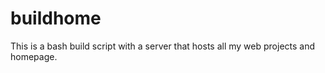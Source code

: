 buildhome
=========

This is a bash build script with a server that hosts all my web projects and homepage.
